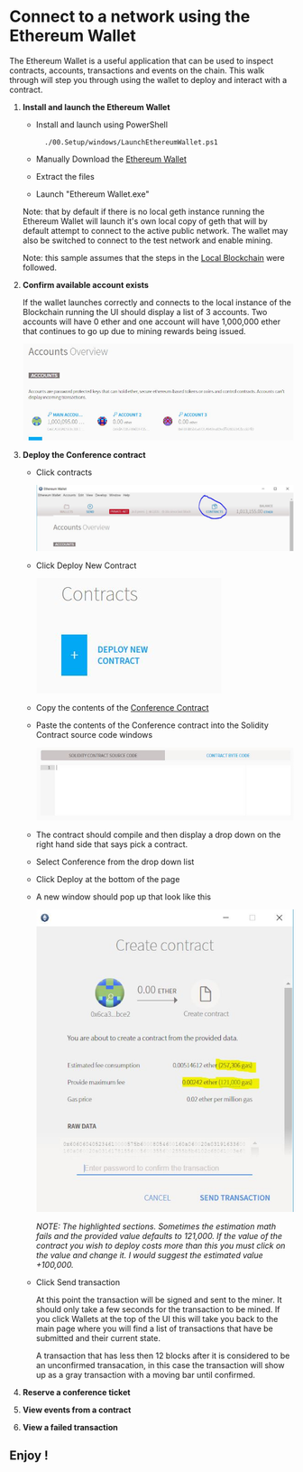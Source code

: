 # Connect to a network using the Ethereum Wallet #

The Ethereum Wallet is a useful application that can be used to inspect contracts, accounts, transactions 
and events on the chain. This walk through will step you through using the wallet to deploy and interact with 
a contract.

1. **Install and launch the Ethereum Wallet**

    * Install and launch using PowerShell

            ./00.Setup/windows/LaunchEthereumWallet.ps1
    
    * Manually Download the [Ethereum Wallet]
    * Extract the files
    * Launch "Ethereum Wallet.exe"

    Note: that by default if there is no local geth instance running the Ethereum Wallet will launch it's own local
    copy of geth that will by default attempt to connect to the active public network. The wallet may also be switched
    to connect to the test network and enable mining.

    Note: this sample assumes that the steps in the [Local Blockchain](../01.LocalBlockchain) were followed.

2. **Confirm available account exists**

    If the wallet launches correctly and connects to the local instance of the Blockchain running the 
    UI should display a list of 3 accounts. Two accounts will have 0 ether and one account will have 1,000,000 ether that continues to go up due to mining rewards being issued.

    ![Wallet Accounts](../images/walletAccounts.jpg)

3. **Deploy the Conference contract**
    * Click contracts

        ![Click Contracts](../images/clickContracts.jpg)

    * Click Deploy New Contract

        ![Deploy New Contract](../images/deployNewContract.jpg)
    
    * Copy the contents of the [Conference Contract](../Contracts/Conference.sol)
    * Paste the contents of the Conference contract into the Solidity Contract source code windows

        ![Paste Contract Code](../images/pasteContractCode.jpg)
    * The contract should compile and then display a drop down on the right hand side that says
    pick a contract.
    * Select Conference from the drop down list
    * Click Deploy at the bottom of the page
    * A new window should pop up that look like this

        ![Sign contract](../images/signContract.jpg)
    
        *NOTE: The highlighted sections. Sometimes the estimation math fails and the provided value defaults
        to 121,000. If the value of the contract you wish to deploy costs more than this you must click on 
        the value and change it. I would suggest the estimated value +100,000.*
    * Click Send transaction
    
        At this point the transaction will be signed and sent to the miner. It should only take a few seconds
        for the transaction to be mined. If you click Wallets at the top of the UI this will take you back to the main page where you will find a list of transactions that have be submitted and their current state. 

        A transaction that has less then 12 blocks after it is considered to be an unconfirmed transacation,
        in this case the transaction will show up as a gray transaction with a moving bar until confirmed.

4. **Reserve a conference ticket**

5. **View events from a contract**

6. **View a failed transaction**

## Enjoy !


[Ethereum Wallet]:https://github.com/ethereum/mist/releases